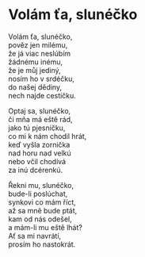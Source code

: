 # Volám ťa, slunéčko

Volám ťa, slunéčko,  
pověz jen milému,  
že já viac neslúbím  
žádnému inému,  
že je můj jediný,  
nosím ho v srdéčku,  
do našej dědiny,  
nech najde cestičku.

Optaj sa, slunéčko,  
či mňa má eště rád,  
jako tú pjesničku,  
co mi k nám chodil hrát,  
keď vyšla zornička  
nad horu nad velkú  
nebo včil chodívá  
za inú dcérenkú.

Řekni mu, slunéčko,  
bude-li poslúchat,  
synkovi co mám říct,  
až sa mně bude ptát,  
kam od nás odešel,  
a mám-li mu eště lhát?  
Ať sa mi navrátí,   
prosím ho nastokrát.



